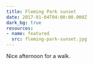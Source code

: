 ```yaml
---
title: Fleming Park sunset
date: 2017-01-04T04:00:00.000Z
dark_bg: true
resources:
- name: featured
  src: fleming-park-sunset.jpg
---
```

Nice afternoon for a walk.